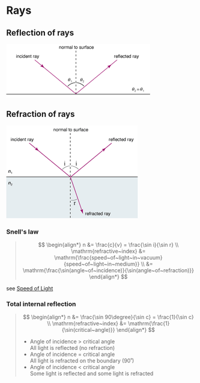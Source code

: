 # Rays

## Reflection of rays

![Ray reflection](images/ray-reflection.png)

## Refraction of rays

![Ray refraction](images/ray-refraction.png)

### Snell's law

> $$
> \begin{align*}
>   n &= \frac{c}{v} = \frac{\sin i}{\sin r} \\
>   \mathrm{refractive~index} &= \mathrm{\frac{speed~of~light~in~vacuum}{speed~of~light~in~medium}} \\
>   &= \mathrm{\frac{\sin(angle~of~incidence)}{\sin(angle~of~refraction)}}
> \end{align*}
> $$

see [Speed of Light](./waves.md#speed-of-waves)

### Total internal reflection

> $$
> \begin{align*}
>   n &= \frac{\sin 90\degree}{\sin c} = \frac{1}{\sin c} \\
>   \mathrm{refractive~index} &= \mathrm{\frac{1}{\sin(critical~angle)}}
> \end{align*}
> $$
>
> -   Angle of incidence > critical angle \
>     All light is reflected (no refraction)
> -   Angle of incidence = critical angle \
>     All light is refracted on the boundary (90˚)
> -   Angle of incidence < critical angle \
>     Some light is reflected and some light is refracted
